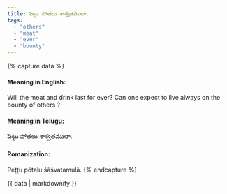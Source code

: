 ```yaml
---
title: పెట్టు పోతలు శాశ్వతములా.
tags:
  - "others"
  - "meat"
  - "ever"
  - "bounty"
---
```


{% capture data %}
#### Meaning in English:
Will the meat and drink last for ever?
Can one expect to live always on the bounty of others ?

#### Meaning in Telugu:
పెట్టు పోతలు శాశ్వతములా.

#### Romanization:
Peṭṭu pōtalu śāśvatamulā.
{% endcapture %}

{{ data | markdownify }}


